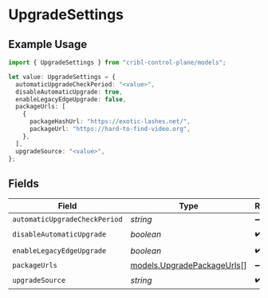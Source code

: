 # UpgradeSettings

## Example Usage

```typescript
import { UpgradeSettings } from "cribl-control-plane/models";

let value: UpgradeSettings = {
  automaticUpgradeCheckPeriod: "<value>",
  disableAutomaticUpgrade: true,
  enableLegacyEdgeUpgrade: false,
  packageUrls: [
    {
      packageHashUrl: "https://exotic-lashes.net/",
      packageUrl: "https://hard-to-find-video.org",
    },
  ],
  upgradeSource: "<value>",
};
```

## Fields

| Field                                                          | Type                                                           | Required                                                       | Description                                                    |
| -------------------------------------------------------------- | -------------------------------------------------------------- | -------------------------------------------------------------- | -------------------------------------------------------------- |
| `automaticUpgradeCheckPeriod`                                  | *string*                                                       | :heavy_minus_sign:                                             | N/A                                                            |
| `disableAutomaticUpgrade`                                      | *boolean*                                                      | :heavy_check_mark:                                             | N/A                                                            |
| `enableLegacyEdgeUpgrade`                                      | *boolean*                                                      | :heavy_check_mark:                                             | N/A                                                            |
| `packageUrls`                                                  | [models.UpgradePackageUrls](../models/upgradepackageurls.md)[] | :heavy_minus_sign:                                             | N/A                                                            |
| `upgradeSource`                                                | *string*                                                       | :heavy_check_mark:                                             | N/A                                                            |